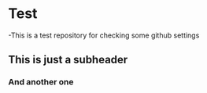 # Test

  -This is a test repository for checking some github settings
  
## This is just a subheader

### And another one
